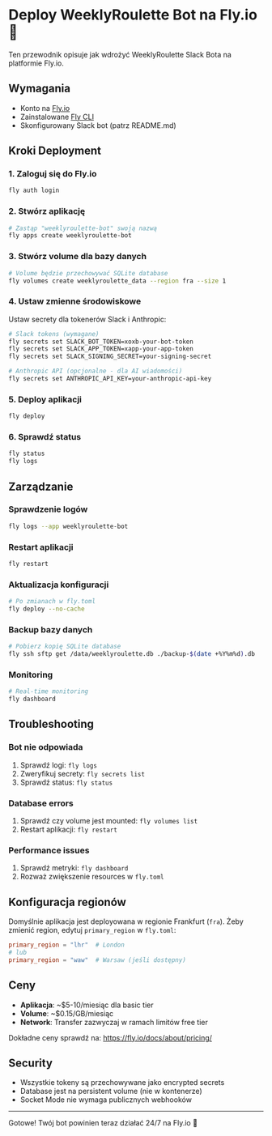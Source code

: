 # Deploy WeeklyRoulette Bot na Fly.io 🚀

Ten przewodnik opisuje jak wdrożyć WeeklyRoulette Slack Bota na platformie Fly.io.

## Wymagania

- Konto na [Fly.io](https://fly.io)
- Zainstalowane [Fly CLI](https://fly.io/docs/hands-on/install-flyctl/)
- Skonfigurowany Slack bot (patrz README.md)

## Kroki Deployment

### 1. Zaloguj się do Fly.io

```bash
fly auth login
```

### 2. Stwórz aplikację

```bash
# Zastąp "weeklyroulette-bot" swoją nazwą
fly apps create weeklyroulette-bot
```

### 3. Stwórz volume dla bazy danych

```bash
# Volume będzie przechowywać SQLite database
fly volumes create weeklyroulette_data --region fra --size 1
```

### 4. Ustaw zmienne środowiskowe

Ustaw secrety dla tokenerów Slack i Anthropic:

```bash
# Slack tokens (wymagane)
fly secrets set SLACK_BOT_TOKEN=xoxb-your-bot-token
fly secrets set SLACK_APP_TOKEN=xapp-your-app-token
fly secrets set SLACK_SIGNING_SECRET=your-signing-secret

# Anthropic API (opcjonalne - dla AI wiadomości)
fly secrets set ANTHROPIC_API_KEY=your-anthropic-api-key
```

### 5. Deploy aplikacji

```bash
fly deploy
```

### 6. Sprawdź status

```bash
fly status
fly logs
```

## Zarządzanie

### Sprawdzenie logów
```bash
fly logs --app weeklyroulette-bot
```

### Restart aplikacji
```bash
fly restart
```

### Aktualizacja konfiguracji
```bash
# Po zmianach w fly.toml
fly deploy --no-cache
```

### Backup bazy danych
```bash
# Pobierz kopię SQLite database
fly ssh sftp get /data/weeklyroulette.db ./backup-$(date +%Y%m%d).db
```

### Monitoring
```bash
# Real-time monitoring
fly dashboard
```

## Troubleshooting

### Bot nie odpowiada
1. Sprawdź logi: `fly logs`
2. Zweryfikuj secrety: `fly secrets list`
3. Sprawdź status: `fly status`

### Database errors
1. Sprawdź czy volume jest mounted: `fly volumes list`
2. Restart aplikacji: `fly restart`

### Performance issues
1. Sprawdź metryki: `fly dashboard`
2. Rozważ zwiększenie resources w `fly.toml`

## Konfiguracja regionów

Domyślnie aplikacja jest deployowana w regionie Frankfurt (`fra`).
Żeby zmienić region, edytuj `primary_region` w `fly.toml`:

```toml
primary_region = "lhr"  # London
# lub
primary_region = "waw"  # Warsaw (jeśli dostępny)
```

## Ceny

- **Aplikacja**: ~$5-10/miesiąc dla basic tier
- **Volume**: ~$0.15/GB/miesiąc
- **Network**: Transfer zazwyczaj w ramach limitów free tier

Dokładne ceny sprawdź na: https://fly.io/docs/about/pricing/

## Security

- Wszystkie tokeny są przechowywane jako encrypted secrets
- Database jest na persistent volume (nie w kontenerze)
- Socket Mode nie wymaga publicznych webhooków

---

Gotowe! Twój bot powinien teraz działać 24/7 na Fly.io 🎉
